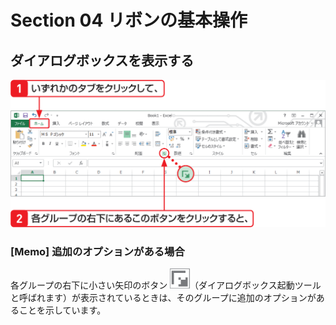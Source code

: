 # Section 04 リボンの基本操作

## ダイアログボックスを表示する

![](001.png)

### [Memo] 追加のオプションがある場合

各グループの右下に小さい矢印のボタン ![](icon_start.png)（ダイアログボックス起動ツールと呼ばれます）が表示されているときは、そのグループに追加のオプションがあることを示しています。
